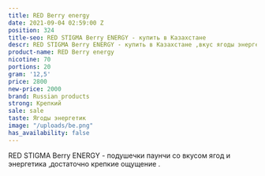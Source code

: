 ```yaml
---
title: RED Berry energy
date: 2021-09-04 02:59:00 Z
position: 324
title-seo: RED STIGMA Berry ENERGY - купить в Казахстане
descr: RED STIGMA Berry ENERGY - купить в Казахстане ,вкус ягоды энергетик
product-name: RED Berry energy
nicotine: 70
portions: 20
gram: '12,5'
price: 2800
new-price: 2000
brand: Russian products
strong: Крепкий
sale: sale
taste: Ягоды энергетик
image: "/uploads/be.png"
has_availability: false
---
```


RED STIGMA Berry ENERGY - подушечки паунчи со вкусом ягод и энергетика ,достаточно крепкие ощущение .
